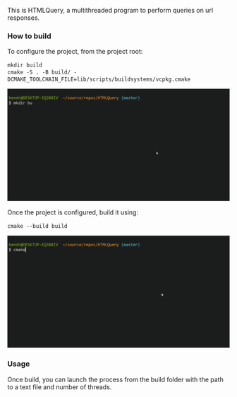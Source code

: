 This is HTMLQuery, a multithreaded program to perform queries on url responses.

### How to build

To configure the project, from the project root:
```
mkdir build
cmake -S . -B build/ -DCMAKE_TOOLCHAIN_FILE=lib/scripts/buildsystems/vcpkg.cmake
```
![Configure gif](img/configure.gif)


Once the project is configured, build it using:
```
cmake --build build
```
![Configure gif](img/build.gif)

### Usage

Once build, you can launch the process from the build folder with the path to a text file and number of threads.

